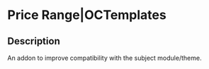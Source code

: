 # Price Range|OCTemplates

## Description
An addon to improve compatibility with the subject module/theme.
